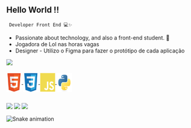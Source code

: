 ##                                                      Hello World !! 
 	 Developer Front End 💻✨
   
 *  Passionate about technology, and also a front-end student. 💜
 *  Jogadora de Lol nas horas vagas 
 *  Designer - Utilizo o Figma para fazer o protótipo de cada aplicação 


 <div>
  <a href="https://github.com/natfirmino">
  <img height="180em" src="https://github-readme-stats.vercel.app/api?username=natfirmino&show_icons=true&theme=dracula&include_all_commits=true&count_private=true"/>
</div>
 
<div style="display: inline_block"><br>
  <img align="center" alt="Nat-HTML" height="50" width="40" src="https://raw.githubusercontent.com/devicons/devicon/master/icons/html5/html5-original.svg">
  <img align="center" alt="Nat-CSS" height="50" width="40" src="https://raw.githubusercontent.com/devicons/devicon/master/icons/css3/css3-original.svg">
  <img align="center" alt="Nat-Js" height="50" width="40" src="https://raw.githubusercontent.com/devicons/devicon/master/icons/javascript/javascript-plain.svg">
  <img align="center" alt="Nat-Python" height="50" width="40" src="https://raw.githubusercontent.com/devicons/devicon/master/icons/python/python-original.svg">
</div>
  
  ##
<div> 
  <a href="https://instagram.com/natalinefirmino_" target="_blank"><img src="https://img.shields.io/badge/-Instagram-%23E4405F?style=for-the-badge&logo=instagram&logoColor=white" target="_blank"></a> 
  <a href="https:///www.linkedin.com/in/nataline-firmino-0b82b3209/" target="_blank"><img src="https://img.shields.io/badge/-LinkedIn-%230077B5?style=for-the-badge&logo=linkedin&logoColor=white" target="_blank"></a> 
    <a href = "mailto:nataliefirmino@gmail.com"><img src="https://img.shields.io/badge/-Gmail-%23333?style=for-the-badge&logo=gmail&logoColor=white" target="_blank"></a>
</div>
 
  ![Snake animation](https://github.com/natfirmino/TesteNat/blob/output/github-contribution-grid-snake.svg)
 














